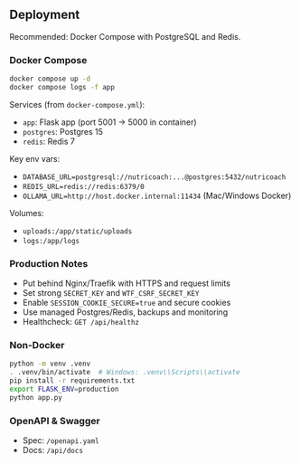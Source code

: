 ## Deployment

Recommended: Docker Compose with PostgreSQL and Redis.

### Docker Compose
```bash
docker compose up -d
docker compose logs -f app
```

Services (from `docker-compose.yml`):
- `app`: Flask app (port 5001 -> 5000 in container)
- `postgres`: Postgres 15
- `redis`: Redis 7

Key env vars:
- `DATABASE_URL=postgresql://nutricoach:...@postgres:5432/nutricoach`
- `REDIS_URL=redis://redis:6379/0`
- `OLLAMA_URL=http://host.docker.internal:11434` (Mac/Windows Docker)

Volumes:
- `uploads:/app/static/uploads`
- `logs:/app/logs`

### Production Notes
- Put behind Nginx/Traefik with HTTPS and request limits
- Set strong `SECRET_KEY` and `WTF_CSRF_SECRET_KEY`
- Enable `SESSION_COOKIE_SECURE=true` and secure cookies
- Use managed Postgres/Redis, backups and monitoring
- Healthcheck: `GET /api/healthz`

### Non-Docker
```bash
python -m venv .venv
. .venv/bin/activate  # Windows: .venv\\Scripts\\activate
pip install -r requirements.txt
export FLASK_ENV=production
python app.py
```

### OpenAPI & Swagger
- Spec: `/openapi.yaml`
- Docs: `/api/docs`

